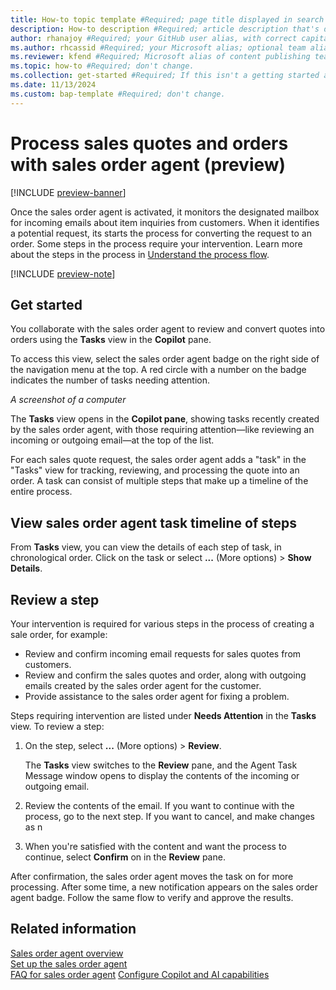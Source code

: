 ```yaml
---
title: How-to topic template #Required; page title displayed in search results. Don't enclose in quotation marks.
description: How-to description #Required; article description that's displayed in search results. Don't enclose in quotation marks. Do end with a period.
author: rhanajoy #Required; your GitHub user alias, with correct capitalization.
ms.author: rhcassid #Required; your Microsoft alias; optional team alias.
ms.reviewer: kfend #Required; Microsoft alias of content publishing team member.
ms.topic: how-to #Required; don't change.
ms.collection: get-started #Required; If this isn't a getting started article, don't remove the attribute, but leave the value blank. The values for this attribute will be updated over time.
ms.date: 11/13/2024
ms.custom: bap-template #Required; don't change.
---
```

# Process sales quotes and orders with sales order agent (preview)

[!INCLUDE [preview-banner](~/../shared-content/shared/preview-includes/preview-banner.md)]

Once the sales order agent is activated, it monitors the designated mailbox for incoming emails about item inquiries from customers. When it identifies a potential request, its starts the process for converting the request to an order. Some steps in the process require your intervention. Learn more about the steps in the process in [Understand the process flow](sales-order-agent.md#understand-the-general-flow).

[!INCLUDE [preview-note](~/../shared-content/shared/preview-includes/production-ready-preview-dynamics365.md)]

## Get started

You collaborate with the sales order agent to review and convert quotes into orders using the **Tasks** view in the **Copilot** pane.

To access this view, select the  sales order agent badge on the right side of the navigation menu at the top. A red circle with a number on the badge indicates the number of tasks needing attention.  

*A screenshot of a computer*

The **Tasks** view opens in the **Copilot pane**, showing tasks recently created by the sales order agent, with those requiring attention&mdash;like reviewing an incoming or outgoing email&mdash;at the top of the list.  

For each sales quote request, the sales order agent adds a "task" in the "Tasks" view for tracking, reviewing, and processing the quote into an order. A task can consist of multiple steps that make up a timeline of the entire process.

## View sales order agent task timeline of steps

From **Tasks** view, you can view the details of each step of task, in chronological order. Click on the task or select **...** (More options) > **Show Details**.  

## Review a step

Your intervention is required for various steps in the process of creating a sale order, for example:

- Review and confirm incoming email requests for sales quotes from customers.
- Review and confirm the sales quotes and order, along with outgoing emails created by the sales order agent for the customer.
- Provide assistance to the sales order agent for fixing a problem.

Steps requiring intervention are listed under **Needs Attention** in the **Tasks** view. To review a step: 

1. On the step, select **...** (More options) > **Review**.  

   The **Tasks** view switches to the **Review** pane, and the Agent Task Message window opens to display the contents of the incoming or outgoing email.  
1. Review the contents of the email. If you want to continue with the process, go to the next step. If you want to cancel, and make changes as n
1. When you're satisfied with the content and want the process to continue, select **Confirm** on in the **Review** pane.  

After confirmation, the sales order agent moves the task on for more processing. After some time, a new notification appears on the sales order agent badge. Follow the same flow to verify and approve the results.

## Related information

[Sales order agent overview](sales-order-agent.md)  
[Set up the sales order agent](sales-order-agent-setup.md)  
[FAQ for sales order agent](faqs-sales-order-taker-agent.md)
[Configure Copilot and AI capabilities](enable-ai.md)  
